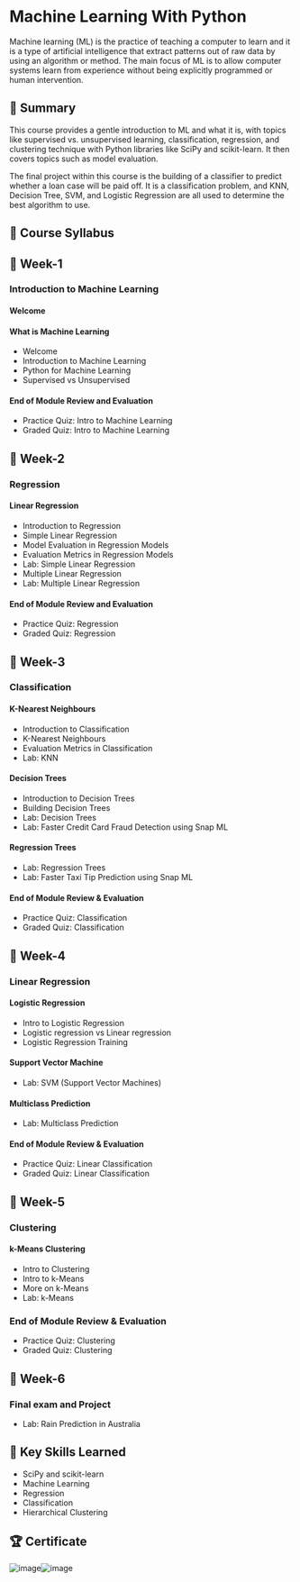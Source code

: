# Machine Learning With Python
Machine learning (ML) is the practice of teaching a computer to learn and it is a type of artificial intelligence that extract patterns out of raw data by using an algorithm or method. The main focus of ML is to allow computer systems learn from experience without being explicitly programmed or human intervention.
## 📄 Summary

This course provides a gentle introduction to ML and what it is, with topics like supervised vs. unsupervised learning, classification, regression, and clustering technique with Python libraries like SciPy and scikit-learn. It then covers topics such as model evaluation.

The final project within this course is the building of a classifier to predict whether a loan case will be paid off. It is a classification problem, and KNN, Decision Tree, SVM, and Logistic Regression are all used to determine the best algorithm to use.
## 📑 Course Syllabus
## 📅 Week-1
### Introduction to Machine Learning
#### Welcome
#### What is Machine Learning
-	Welcome
- Introduction to Machine Learning
- Python for Machine Learning
- Supervised vs Unsupervised

#### End of Module Review and Evaluation
- Practice Quiz: Intro to Machine Learning
- Graded Quiz: Intro to Machine Learning
## 📅 Week-2
### Regression
#### Linear Regression
- Introduction to Regression 
- Simple Linear Regression
- Model Evaluation in Regression Models
- Evaluation Metrics in Regression Models
- Lab: Simple Linear Regression
- Multiple Linear Regression
- Lab: Multiple Linear Regression

#### End of Module Review and Evaluation

- Practice Quiz: Regression
- Graded Quiz: Regression

## 📅 Week-3
### Classification
#### K-Nearest Neighbours
- Introduction to Classification
- K-Nearest Neighbours
- Evaluation Metrics in Classification
- Lab: KNN
#### Decision Trees
- Introduction to Decision Trees
- Building Decision Trees
- Lab: Decision Trees
- Lab: Faster Credit Card Fraud Detection using Snap ML
#### Regression Trees
- Lab: Regression Trees
- Lab: Faster Taxi Tip Prediction using Snap ML
#### End of Module Review & Evaluation
- Practice Quiz: Classification
- Graded Quiz: Classification

## 📅 Week-4
### Linear Regression
#### Logistic Regression
- Intro to Logistic Regression
- Logistic regression vs Linear regression
- Logistic Regression Training
#### Support Vector Machine
-	Lab: SVM (Support Vector Machines)
#### Multiclass Prediction
- Lab: Multiclass Prediction
#### End of Module Review & Evaluation
- Practice Quiz: Linear Classification
- Graded Quiz: Linear Classification

## 📅 Week-5
### Clustering
#### k-Means Clustering
- Intro to Clustering
- Intro to k-Means
- More on k-Means
- Lab: k-Means
### End of Module Review & Evaluation
- Practice Quiz: Clustering
- Graded Quiz: Clustering
## 📅 Week-6
### Final exam and Project
-	Lab: Rain Prediction in Australia
## 🔑 Key Skills Learned
- SciPy and scikit-learn
- Machine Learning
- Regression
- Classification
- Hierarchical Clustering
## 🏆 Certificate
![image](https://user-images.githubusercontent.com/112087783/230169402-1ab50e32-593d-4573-9066-b37891b8a1c5.png)![image](https://user-images.githubusercontent.com/112087783/230169448-d6fec49a-01d2-4c87-9175-966dffe746b1.png)





